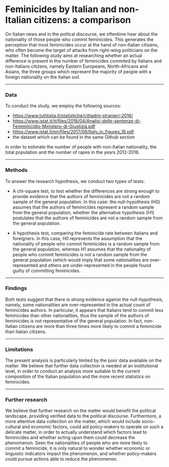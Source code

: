# Feminicides by Italian and non-Italian citizens: a comparison #

On Italian news and in the politcal discourse, we oftentime hear about the nationality of those people who commit feminicides. This generates the perception that most feminicides occur at the hand of non-Italian citizens, who often become the target of attacks from right-wing politicians on the matter. The following study aims at researching whether an actual difference is present in the number of feminicides commited by Italians and non-Italians citizens, namely Eastern Europeans, North-Africans and Asians, the three groups which represent the majority of people with a foreign nationality on the Italian soil.

---
### Data ###
To conduct the study, we employ the following sources:
- https://www.tuttitalia.it/statistiche/cittadini-stranieri-2016/
- https://www.istat.it/it/files/2018/04/Analisi-delle-sentenze-di-Femminicidio-Ministero-di-Giustizia.pdf
- https://www.istat.it/en/files/2017/06/Italy_in_figures_16.pdf
- the dataset which can be found in the same Github section

in order to estimate the number of people with non-Italian nationality, the total population and the number of rapes in the years 2012-2016.

---
### Methods ###
To answer the research hypothesis, we conduct two types of tests:
- A chi-square test, to test whether the differences are strong enough to provide evidence that the authors of feminicides are not a random sample of the general population.
  In this case: the null-hypothesis (H0) assumes that the authors of feminicides represent a random sample from the general population, whether the alternative hypothesis (H1) postulates that the authors of feminicides are not a random sample from the general population.

- A hypothesis test, comparing the feminicide rate between Italians and foreigners. In this case, H0 represents the assumption that the nationality of people who commit feminicides is a random sample from the general population, whereas H1 assumes that the nationality of people who commit feminicides is not a random sample from the general population (which would imply that some nationalities are over-represented and others are under-represented in the people found guilty of committing feminicides.

---
### Findings ###
Both tests suggest that there is strong evidence against the null-hypothesis, namely, some nationalities are over-represented in the actual count of feminicides authors. In particular, it appears that Italians tend to commit less feminicides than other nationalities, thus the sample of the authors of feminicides is not representative of the general population. In fact, non-Italian citizens are more than three times more likely to commit a feminicide than Italian citizens.

---
### Limitations ###
The present analysis is particularly limited by the poor data available on the matter. We believe that further data collection is needed at an institutional level, in order to conduct an analysis more suitable to the current composition of the Italian population and the more recent statistics on feminicides.

---
### Further research ###
We believe that further research on the matter would benefit the political landscape, providing verified data to the political discourse. Furthermore, a more attentive data collection on the matter, which would include socio-cultural and economic factors, could aid policy-makers to operate on such a delicate matter, in order to actually understand which factors lead to feminicides and whether acting upon them could decrease the phenomenon. Seen the nationalities of people who are more likely to commit a feminicide, it is only natural to wonder whether economic or linguistic indicators impact the phenomenon, and whether policy-makers could pursue actions able to reduce the phenomenon.
